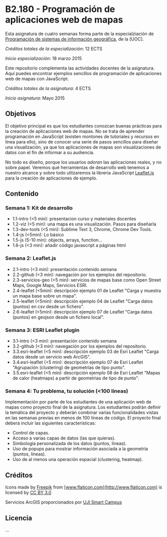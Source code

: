 # B2.180 - Programación de aplicaciones web de mapas

Esta asignatura de cuatro semanas forma parte de la especialziación de [Programación de sistemas de información geográfica](http://estudios.uoc.edu/es/masters-posgrados-especializaciones/especializacion/informatica-multimedia-telecomunicacion/programacion-desarrollo-sistemas-informacion-geografica/), de la [UOC]. 

*Créditos totales de la especialización*: 12 ECTS

*Inicio especialización*: 18 marzo 2015

Este repositorio complementa las actividades docentes de la asignatura. Aquí puedes encontrar ejemplos sencillos de programación de aplicaciones web de mapas con JavaScript.  

*Créditos totales de la asignatura*: 4 ECTS

*Inicio asignatura*: Mayo 2015 

## Objetivos
El objetivo principal es que los estudiantes conozcan buenas prácticas para la creación de aplicaciones web de mapas. No se trata de aprender programación  en JavaScript (existen montones de tutoriales y recursos en línea para ello), sino de conocer una serie de pasos sencillos para diseñar una visualización, ya que los aplicaciones de mapas son visualizaciones de datos con el fin de informar a su audiencia. 

No todo es diseño, porque los usuarios *adoran* las aplicaciones reales, y no sobre papel. Veremos qué herramientas de desarrollo web tenemos a nuestro alcance y sobre todo utlizaremos la librería JavaScript [Leaflet.js](http://leafletjs.com/) para la creación de aplicaciones de ejemplo.  

## Contenido

### Semana 1: Kit de desarrollo
* 1.1-intro (<5 min): presentacion curso y materiales docentes
* 1.2-viz (<5 min): una mapa es una visualización. Pasos para diseñarla
* 1.3-dev-tools (<5 min): Sublime Text 3, Chrome, Chrome Dev Tools. 
* 1.4-js (<5min): Lo básico
* 1.5-js (5-10 min): objects, arrays, function...
* 1.6-js (<3 min): añadir código javascript a páginas html

### Semana 2: Leaflet.js 
* 2.1-intro (<3 min): presentación contenido semana
* 2.2-github (<3 min): navegación por los ejemplos del repositorio. 
* 2.3-servicios-geo (<5 min): servicios de mapas base como Open Street Maps, Google Maps, Servicios ESRI. 
* 2.4-leaflet (<5min): descripción ejemplo 01 de Leaflet "Carga y muestra un mapa base sobre un mapa".
* 2.5-leaflet (<5min): descripción ejemplo 04 de Leaflet "Carga datos (puntos) en csv desde un fichero".
* 2.6-leaflet (<5min): descripción ejemplo 07 de Leaflet "Carga datos (puntos) en geojson desde un fichero local".

### Semana 3: ESRI Leaflet plugin
* 3.1-intro (<3 min): presentación contenido semana 
* 3.2-github (<3 min): navegación por los ejemplos del repositorio. 
* 3.3.esri-leaflet (<5 min): descripción ejemplo 03 de Esri Leaflet "Carga datos desde un servicio web ArcGIS".
* 3.4.esri-leaflet (<5 min): descripción ejemplo 07 de Esri Leaflet "Agrupación (clustering) de geometrías de tipo punto".
* 3.5.esri-leaflet (<5 min): descripción ejemplo 08 de Esri Leaflet "Mapas de calor (heatmaps) a partir de geometrias de tipo de punto".

### Semana 4: Tu problema, tu solución (<100 líneas) 
Implementación por parte de los estudiantes de una aplicación web de mapas como proyecto final de la asignatura. Los estudiantes podrán definir la temática del proyecto y deberán combinar varias funcionalidades vistas en las semanas previas en menos de 100 líneas de código. El proyecto final deberá incluir las siguientes características:
* Control de capas.
* Acceso a varias capas de datos (las que quieras).
* Simbología personalizada de los datos (puntos, líneas).
* Uso de popups para mostrar información asociada a la geometría (puntos, líneas).
* Uso de al menos una operación espacial (clustering, heatmap).

## Créditos
Icons made by [Freepik](http://www.flaticon.com/authors/freepik) from [www.flaticon.com](http://www.flaticon.com) is licensed by [CC BY 3.0](http://creativecommons.org/licenses/by/3.0/")

Servicios ArcGIS proporcionados por [UJI Smart Campus](http://smart.uji.es/) 

## Licencia
...



